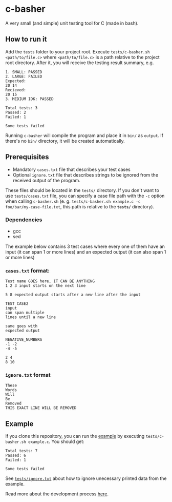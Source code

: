 # c-basher

A very small (and simple) unit testing tool for C (made in bash).

## How to run it

Add the `tests` folder to your project root. Execute `tests/c-basher.sh <path/to/file.c>` where `<path/to/file.c>` is a path relative to the project root directory. After it, you will receive the testing result summary, e.g.

```
1. SMALL: PASSED
2. LARGE: FAILED
Expected:
20 14
Recieved:
20 15
3. MEDIUM IDK: PASSED

Total tests: 3
Passed: 2
Failed: 1

Some tests failed
```

Running `c-basher` will compile the program and place it in `bin/` as `output`. If there's no `bin/` directory, it will be created automatically.

## Prerequisites

- Mandatory `cases.txt` file that describes your test cases
- Optional `ignore.txt` file that describes strings to be ignored from the received output of the program.

These files should be located in the `tests/` directory. If you don't want to use `tests/cases.txt` file, you can specify a case file path with the `-c` option when calling `c-basher.sh` (e. g. `tests/c-basher.sh example.c -c foo/bar/my-case-file.txt`, this path is relative to the **`tests/`** directory).

### Dependencies

- gcc
- sed

The example below contains 3 test cases where every one of them have an input (it can span 1 or more lines) and an expected output (it can also span 1 or more lines)

### `cases.txt` format:

```
Test name GOES here, IT CAN BE ANYTHING
1 2 3 input starts on the next line

5 8 expected output starts after a new line after the input

TEST CASE2
input
can span multiple
lines until a new line

same goes with
expected output

NEGATIVE_NUMBERS
-1 -2
-4 -5

2 4
8 10
```

### `ignore.txt` format

```
These
Words
Will
Be
Removed
THIS EXACT LINE WILL BE REMOVED
```

## Example

If you clone this repository, you can run the [example](./example.c) by executing `tests/c-basher.sh example.c`. You should get:

```
Total tests: 7
Passed: 6
Failed: 1

Some tests failed
```

See [`tests/ignore.txt`](./tests/ignore.txt) about how to ignore unecessary printed data from the example.

Read more about the development process [here](https://bx2.tech/software/unit-testing-c-with-bash).
